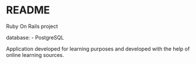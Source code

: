 # README

Ruby On Rails project

database: - PostgreSQL

Application developed for learning purposes and developed with the help of online learning sources.

